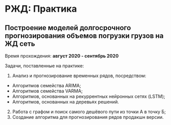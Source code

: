# РЖД: Практика 

## Построение моделей долгосрочного прогнозирования объемов погрузки грузов на ЖД сеть

Время прохождения: **август 2020 - сентябрь 2020**

Задачи, поставленные на практике:
 1. Анализ и прогнозирование временных рядов, посредством:
   - Алгоритмов семейства ARIMA;
   - Алгоритмов семейства VARMA;
   - Алгоритмов, основанных на рекуррентных нейронных сетях (LSTM);
   - Алгоритмов, основанных на деревьях решений.
 2. Работа с графом и поиск самого дешёвого пути из точки А в точку Б;
 3. Создание алгоритма для прогнозирования рядов продакшн версии.


